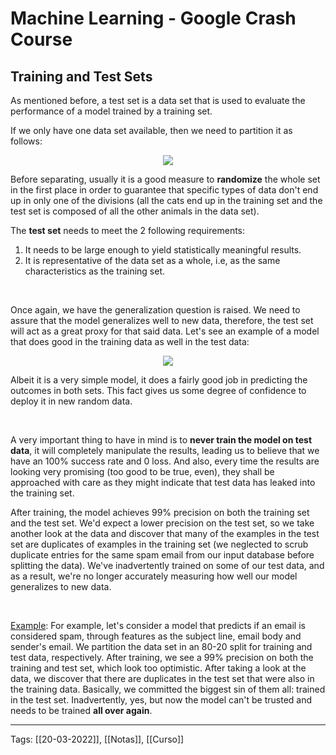 # Machine Learning - Google Crash Course
## Training and Test Sets
As mentioned before, a test set is a data set that is used to evaluate the performance of a model trained by a training set.

If we only have one data set available, then we need to partition it as follows:
<p align="center">
	<img src="https://developers.google.com/machine-learning/crash-course/images/PartitionTwoSets.svg">
</p>

Before separating, usually it is a good measure to **randomize** the whole set in the first place in order to guarantee that specific types of data don't end up in only one of the divisions (all the cats end up in the training set and the test set is composed of all the other animals in the data set).

The **test set** needs to meet the 2 following requirements:
1. It needs to be large enough to yield statistically meaningful results.
2. It is representative of the data set as a whole, i.e, as the same characteristics as the training set.

<br>

Once again, we have the generalization question is raised. We need to assure that the model generalizes well to new data, therefore, the test set will act as a great proxy for that said data. Let's see an example of a model that does good in the training data as well in the test data:
<p align="center">
	<img src="https://developers.google.com/machine-learning/crash-course/images/TrainingDataVsTestData.svg">
</p>


Albeit it is a very simple model, it does a fairly good job in predicting the outcomes in both sets. This fact gives us some degree of confidence to deploy it in new random data.

&nbsp;
 
A very important thing to have in mind is to **never train the model on test data**, it will completely manipulate the results, leading us to believe that we have an 100% success rate and 0 loss. And also, every time the results are looking very promising (too good to be true, even), they shall be approached with care as they might indicate that test data has leaked into the training set.
 
After training, the model achieves 99% precision on both the training set and the test set. We'd expect a lower precision on the test set, so we take another look at the data and discover that many of the examples in the test set are duplicates of examples in the training set (we neglected to scrub duplicate entries for the same spam email from our input database before splitting the data). We've inadvertently trained on some of our test data, and as a result, we're no longer accurately measuring how well our model generalizes to new data.
 
&nbsp;
&nbsp;

<u>Example</u>:
 For example, let's consider a model that predicts if an email is considered spam, through features as the subject line, email body and sender's email. We partition the data set in an 80-20 split for training and test data, respectively.  After training, we see a 99% precision on both the training and test set, which look too optimistic. After taking a look at the data, we discover that there are duplicates in the test set that were also in the training data. Basically, we committed the biggest sin of them all: trained in the test set. Inadvertently, yes, but now the model can't be trusted and needs to be trained **all over again**.
 
 
 
---  
Tags:
[[20-03-2022]], [[Notas]], [[Curso]]